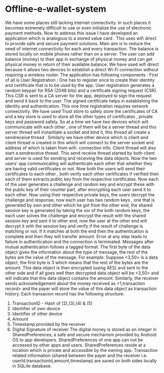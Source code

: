 # Offline-e-wallet-system
We have some places still lacking internet connectivity. In such places it becomes extremely difficult to
use or even initialize the use of electronic payment methods. Now to address this issue I have
developed an application which is analogous to a stored value card . This uses wifi direct to provide
safe and secure payment solutions. Main aim is to reduce the need of internet connectivity for each and
every transaction. The balance is stored locally on mobile phones rather than on a server. The user can
add balance (money) to their app in exchange of physical money and can get physical money in return
of their available balance. We have used wifi direct because it allows two devices to establish a direct
Wi-Fi connection without requiring a wireless router.
The application has following components : First of all is User Registration : One has to register once
to create their identity and certificate that is to be used by the app. User registration generates a random
keypair for RSA (2048 bits) and a certificate signing request (CSR). This CSR is sent to a CA server for
the app, deployed to sign the request and send it back to the user. The signed certificate helps in
establishing the identity and authentication. This one time registration requires network connectivity.
We have used Trust store to safely store the certificates of CA and a key store is used to store all the
other types of certificates , private keys and password safely.
So at a time we have two devices which will communicate with each other , one of them will be a
server thread and this server thread will instantiate a socket and bind it, this thread all create a
sendreceive thread . Similarly we have other device which is client and client thread is created in this
which will connect to the server socket and address of which is taken from wifi- connection info. Client thread will also start a sendreceive thread. This send receive thread started by both client and server is
used for sending and receiving the data objects.
Now the two users’ app communicating will authenticate each other that whether they are having valid
certificates or not. Now both the users will send their certificates to each other , both verify each other
certificates if verified then each of them extracts public key from the respective certificates. Now each
of the user generates a challenge and random key and encrypt these with the public key of their counter
part, after encrypting each user send it to each other. Now using their respective private keys, the users
decrypt the challenge and response, now each user has two random keys , one that is generated by own
and other which he got from the other end, the shared session key is generated by taking the xor of the
both random keys, the each user solves the challenge and encrypt the result with the shared session key
and sent it to other end, now the user at the other end will decrypt it with the session key and verify if
the result of challenge is matching or not. If it matches at both the end then the authentication is
complete and then they will transfer amount. Error at any step leads to failure in authentication and the
connection is terminated.
Messages after mutual authentication follows a tagged format. The first byte of the data object gives the
information about the type of message, the rest of the bytes are the value of the message.
For example: Suppose <3,50> is a data object, the first byte is 3 which means that the rest of the bytes
are the amount. This data object is then encrypted (using AES) and sent to the other side and if all goes
well then decrypted data object will be <3,50> and will indicate that this data object contains the
amount. Similarly, the receiver sends acknowledgement about the money received as <1,transaction
record> and the payer will store the value of this data object as transaction history.
Each transacion record has the following structure:
1. TransactionID - Hash of (2),(3),(4) & (5)
2. Identifier of own device
3. Identifier of other device
4. Amount
5. Timestamp provided by the receiver
6. Digital Signature of receiver
The digital money is stored as an integer in SharedPreferences, a safe and secure mechanism provided
by Android OS to app developers. SharedPreferences of one app can not be accessed by other apps and
users. SharedPreferences reside at a location which is private and accessible by the owning app.
Transaction related information (shared between the payer and the receiver i.e.
userId,transactionId,amount,timestamp) are saved on both sides locally in SQLite database.
